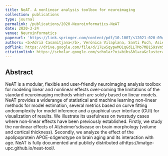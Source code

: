 ```yaml
---
title: NeAT. A nonlinear analysis toolbox for neuroimaging
collection: publications
type: journal
permalink: /publications/2020-Neuroinformatics-NeAT
date: 2020-3-24
venue: Neuroinformatics
paperurl: 'https://link.springer.com/content/pdf/10.1007/s12021-020-09456-w.pdf '
authors: <b>Adrià Casamitjana</b>, Verónica Vilaplana, Santi Puch, Asier Aduriz, Carlos López, Grégory Operto, Raffaele Cacciaglia, Carles Falcón, José Luis Molinuevo, Juan Domingo Gispert
pdflink: https://drive.google.com/file/d/17Lw5qypwMO1qGd1LTMo7MB1S9sVm5q9C/view?usp=sharing
citationlink: https://scholar.google.com/scholar?oi=bibs&hl=ca&cluster=16991712215002075861
---
```


## Abstract
NeAT is a modular, flexible and user-friendly neuroimaging analysis toolbox for modeling linear and nonlinear effects over-coming the limitations of the standard neuroimaging methods which are solely based on linear models. NeAT provides a widerange of statistical and machine learning non-linear methods for model estimation, several metrics based on curve fitting andcomplexity for model inference and a graphical user interface (GUI) for visualization of results. We illustrate its usefulness on twostudy cases where non-linear effects have been previously established. Firstly, we study the nonlinear effects of Alzheimer’sdisease on brain morphology (volume and cortical thickness). Secondly, we analyze the effect of the apolipoprotein APOE-ε4genotype on brain aging and its interaction with age. NeAT is fully documented and publicly distributed athttps://imatge-upc.github.io/neat-tool/.
